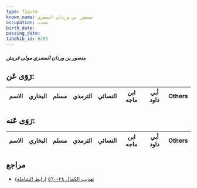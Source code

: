 ```yaml
---
type: figure
known_name: منصور بن وردان المصري
occupation: محدث
birth_date:
passing_date:
tahdhib_id: 6205
---
```

##### منصور بن وردان المصري مولى قريش

## رَوَى عَن:
| الاسم | البخاري | مسلم | الترمذي | النسائي | ابن ماجه | أبي داود | Others |
| ----- | ------- | ---- | ------- | ------- | -------- | -------- | ------ |
## رَوَى عَنه:
| الاسم | البخاري | مسلم | الترمذي | النسائي | ابن ماجه | أبي داود | Others |
| ----- | ------- | ---- | ------- | ------- | -------- | -------- | ------ |
## مراجع
- [تهذيب الكمال ٢٨-٥٦٠](obsidian://open?vault=Tahdhib-al-Kamal&file=Figures/٦٢٠٥-منصور%20بن%20وردان%20المصري%20مولى%20قريش) ([رابط الشاملة](https://shamela.ws/book/3722/15535))